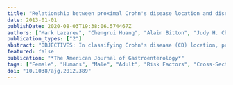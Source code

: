```yaml
---
title: "Relationship between proximal Crohn's disease location and disease behavior and surgery: a cross-sectional study of the IBD Genetics Consortium"
date: 2013-01-01
publishDate: 2020-08-03T19:38:06.574467Z
authors: ["Mark Lazarev", "Chengrui Huang", "Alain Bitton", "Judy H. Cho", "Richard H. Duerr", "Dermot P. McGovern", "Deborah D. Proctor", "Miguel Regueiro", "John D. Rioux", "Philip P. Schumm", "Kent D. Taylor", "Mark S. Silverberg", "A. Hillary Steinhart", "Susan Hutfless", "Steven R. Brant"]
publication_types: ["2"]
abstract: "OBJECTIVES: In classifying Crohn's disease (CD) location, proximal (L4) disease includes esophagogastroduodenal (EGD) and jejunal disease. Our aim was to determine the influence of proximal disease on outcomes of behavior and need for surgery and to determine if there was significant clinical heterogeneity between EGD and jejunal disease. METHODS: We performed a cross-sectional query of the NIDDK (National Institute of Diabetes and Digestive and Kidney Disease) Inflammatory Bowel Disease Genetics Consortium (IBDGC) database of patients with a confirmed diagnosis of CD and phenotyped per the IBDGC manual. Presence of any L4, L4-EGD, L4-jejunal, and non-L4 disease (L1-ileal, L2-colonic, and L3-ileocolonic) was compared with demographic features including age, race, ethnicity, smoking and inflammatory bowel disease (IBD) family history, diagnosis age, disease duration, clinical outcomes of inflammatory, stricturing or penetrating behavior, and CD abdominal surgeries. Univariate and multivariable analyses were performed with R. RESULTS: Among 2,105 patients with complete disease location data, 346 had L4 disease (175 L4-EGD, 115 L4-jejunal, and 56 EGD and jejunal) with 321 having concurrent L1-L3 disease. In all, 1,759 had only L1-L3 disease. L4 vs. non-L4 patients were more likely (Ptextless0.001) to be younger at diagnosis, non-smokers, have coexisting ileal involvement, and have stricturing disease. L4-jejunal vs. L4-EGD patients were at least twice as likely (Ptextless0.001) to have had ileal disease, stricturing behavior, and any or multiple abdominal surgeries. Remarkably, L4-jejunal patients had more (Ptextless0.001) stricturing behavior and multiple abdominal surgeries than non-L4 ileal disease patients. Logistic regression showed stricturing risks were ileal (without proximal) site (odds ratio (OR) 3.18; 95% confidence interval 2.23-4.64), longer disease duration (OR 1.33/decade; 1.19-1.49), jejunal site (OR 2.90; 1.89-4.45), and older age at diagnosis (OR 1.21/decade; 1.10-1.34). Multiple surgery risks were disease duration (OR 3.74/decade; 3.05-4.64), penetrating disease (OR 2.60; 1.64-4.21), and jejunal site (OR 2.39; 1.36-4.20), with short duration from diagnosis to first surgery protective (OR 0.87/decade to first surgery; 0.84-0.90). CONCLUSIONS: Jejunal disease is a significantly greater risk factor for stricturing disease and multiple abdominal surgeries than either EGD or ileal (without proximal) disease. The Montreal site classification should be revised to include separate designations for jejunal and EGD disease."
featured: false
publication: "*The American Journal of Gastroenterology*"
tags: ["Female", "Humans", "Male", "Adult", "Risk Factors", "Cross-Sectional Studies", "Crohn Disease", "Phenotype", "Constriction", "Pathologic", "Databases", "Factual", "Duodenum", "Esophagus", "Ileitis", "Intestinal Obstruction", "Jejunum", "Multivariate Analysis", "Constriction", "Pathologic/etiology/surgery", "Crohn Disease/classification/complications/*pathology/surgery", "Duodenum/*pathology", "Esophagus/*pathology", "Ileitis/complications/pathology/surgery", "Intestinal Obstruction/etiology/surgery", "Jejunum/*pathology"]
doi: "10.1038/ajg.2012.389"
---
```


